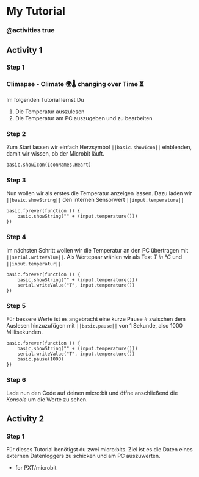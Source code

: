 # My Tutorial
### @activities true

## Activity 1
### Step 1

### Climapse - Climate 🌍🌡️ changing over Time  ⏳️

Im folgenden Tutorial lernst Du
1. Die Temperatur auszulesen
2. Die Temperatur am PC auszugeben und zu bearbeiten

### Step 2

Zum Start lassen wir einfach Herzsymbol ``||basic.showIcon||`` einblenden, damit wir wissen,
ob der Microbit läuft. 

```blocks
basic.showIcon(IconNames.Heart)
```

### Step 3

Nun wollen wir als erstes die Temperatur anzeigen lassen. 
Dazu laden wir ``||basic.showString||`` den internen Sensorwert ``||input.temperature||`` 

```blocks
basic.forever(function () {
    basic.showString("" + (input.temperature()))
})
```

### Step 4

Im nächsten Schritt wollen wir die Temperatur an den PC übertragen 
mit ``||serial.writeValue||``.
Als Wertepaar wählen wir als Text *T in °C* und ``||input.temperatur||``.

```blocks
basic.forever(function () {
    basic.showString("" + (input.temperature()))
    serial.writeValue("T", input.temperature())
})
```

### Step 5

Für bessere Werte ist es angebracht eine kurze Pause #
zwischen dem Auslesen hinzuzufügen mit ``||basic.pause||`` von 1 Sekunde, also 1000 Millisekunden.

```blocks
basic.forever(function () {
    basic.showString("" + (input.temperature()))
    serial.writeValue("T", input.temperature())
    basic.pause(1000)
})
```

### Step 6

Lade nun den Code auf deinen micro:bit und öffne anschließend die *Konsole* um die Werte zu sehen.


## Activity 2

### Step 1

Für dieses Tutorial benötigst du zwei micro:bits. Ziel ist es die Daten eines externen Datenloggers zu schicken und am PC auszuwerten.


* for PXT/microbit
<script src="https://makecode.com/gh-pages-embed.js"></script><script>makeCodeRender("{{ site.makecode.home_url }}", "{{ site.github.owner_name }}/{{ site.github.repository_name }}");</script>
